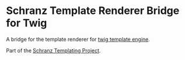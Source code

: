 # Schranz Template Renderer Bridge for Twig

A bridge for the template renderer for [twig template engine](https://github.com/twigphp/Twig/).

Part of the [Schranz Templating Project](https://github.com/schranz-templating/templating).
